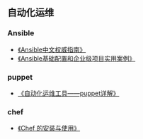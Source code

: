 ## 自动化运维

### Ansible

* [《Ansible中文权威指南》](http://www.ansible.com.cn/)
* [《Ansible基础配置和企业级项目实用案例》](https://www.cnblogs.com/heiye123/articles/7855890.html)

### puppet

* [《自动化运维工具——puppet详解》](https://www.cnblogs.com/keerya/p/8040071.html)

### chef

* [《Chef 的安装与使用》](https://www.ibm.com/developerworks/cn/cloud/library/1407_caomd_chef/)




